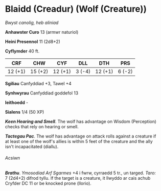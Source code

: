 # Blaidd (Creadur) (Wolf (Creature))

*Bwyst canolig, heb aliniad*

**Anhawster Curo** 13 (armwr naturiol)

**Heini Presennol** 11 (2d8+2)

**Cyflymder** 40 ft.

| CRF     | CHW     | CYF     | DLL    | DTH     | PRS    |
|---------|---------|---------|--------|---------|--------|
| 12 (+1) | 15 (+2) | 12 (+1) | 3 (-4) | 12 (+1) | 6 (-2) |

**Sgiliau** Canfyddiad +3, Tawel +4

**Synhwyrau** Canfyddiad goddefol 13

**Ieithoedd** -

**Sialens** 1/4 (50 XP)

***Keen Hearing and Smell***. The wolf has advantage on Wisdom (Perception) checks that rely on hearing or smell.

***Tactegau Pac***. The wolf has advantage on attack rolls against a creature if at least one of the wolf's allies is within 5 feet of the creature and the ally isn't incapacitated (diallu).

###### Acsiwn

***Brathu***. *Ymosodiad Arf Sgarmes* +4 i fwrw, cyrraedd 5 tr., un targed. *Taro:* 7 (2d4+2) difrod tyllu. If the target is a creature, it llwyddo ar cais achub Cryfder DC 11 or be knocked prone (llorio).